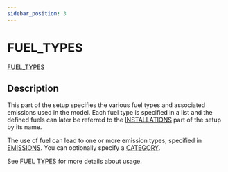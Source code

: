 ```yaml
---
sidebar_position: 3
---
```

# FUEL_TYPES

[FUEL_TYPES](/about/references/keywords_tree/FUEL_TYPES/index.md)

## Description
This part of the setup specifies the various fuel types and associated emissions
used in the model. Each fuel type is specified in a list and the defined fuels can later be referred to the 
[INSTALLATIONS](/about/references/keywords_tree/INSTALLATIONS/index.md) part of the setup by its name.

The use of fuel can lead to one or more emission types, specified in [EMISSIONS](/about/references/keywords/EMISSIONS.md).
You can optionally specify a [CATEGORY](/about/references/keywords/CATEGORY.md).

See [FUEL TYPES](/about/modelling/setup/fuel_types.md) for more details about usage.